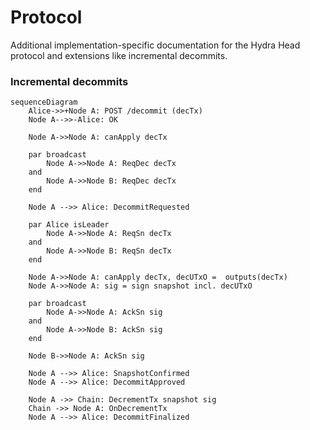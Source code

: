 # Protocol

Additional implementation-specific documentation for the Hydra Head protocol and extensions like incremental decommits.

### Incremental decommits

```mermaid
sequenceDiagram
    Alice->>+Node A: POST /decommit (decTx)
    Node A-->>-Alice: OK

    Node A->>Node A: canApply decTx

    par broadcast
        Node A->>Node A: ReqDec decTx
    and
        Node A->>Node B: ReqDec decTx
    end

    Node A -->> Alice: DecommitRequested

    par Alice isLeader
        Node A->>Node A: ReqSn decTx
    and
        Node A->>Node B: ReqSn decTx
    end

    Node A->>Node A: canApply decTx, decUTxO =  outputs(decTx)
    Node A->>Node A: sig = sign snapshot incl. decUTxO

    par broadcast
        Node A->>Node A: AckSn sig
    and
        Node A->>Node B: AckSn sig
    end

    Node B->>Node A: AckSn sig

    Node A -->> Alice: SnapshotConfirmed
    Node A -->> Alice: DecommitApproved

    Node A ->> Chain: DecrementTx snapshot sig
    Chain ->> Node A: OnDecrementTx
    Node A -->> Alice: DecommitFinalized
```
